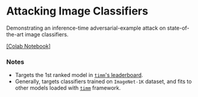 # Attacking Image Classifiers

Demonstrating an inference-time adversarial-example attack on state-of-the-art image classifiers.

[[Colab Notebook]](https://colab.research.google.com/github/matanbt/demo-pgd/blob/main/demo-pgd.ipynb)

### Notes
- Targets the 1st ranked model in [`timm`'s leaderboard](https://huggingface.co/spaces/timm/leaderboard).
- Generally, targets classifiers trained on `ImageNet-1K` dataset, 
and fits to other models loaded with [`timm`](https://github.com/huggingface/pytorch-image-models) framework. 